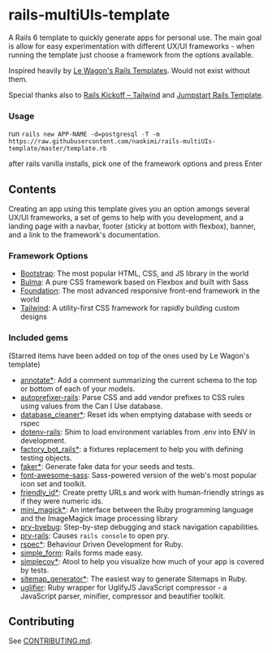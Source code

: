 # rails-multiUIs-template
A Rails 6 template to quickly generate apps for personal use. The main goal is allow for easy experimentation with different UX/UI frameworks - when running the template just choose a framework from the options available.

Inspired heavily by [Le Wagon's Rails Templates](https://github.com/lewagon/rails-templates). Would not exist without them.

Special thanks also to [Rails Kickoff – Tailwind](https://github.com/justalever/kickoff_tailwind) and [Jumpstart Rails Template](https://github.com/excid3/jumpstart).

### Usage

run `rails new APP-NAME -d=postgresql -T -m https://raw.githubusercontent.com/naokimi/rails-multiUIs-template/master/template.rb`

after rails vanilla installs, pick one of the framework options and press Enter

## Contents

Creating an app using this template gives you an option amongs several UX/UI frameworks, a set of gems to help with you development, and a landing page with a navbar, footer (sticky at bottom with flexbox), banner, and a link to the framework's documentation.

### Framework Options

- [Bootstrap](https://getbootstrap.com/): The most popular HTML, CSS, and JS library in the world
- [Bulma](https://bulma.io/): A pure CSS framework based on Flexbox and built with Sass
- [Foundation](https://get.foundation/): The most advanced responsive front-end framework in the world
- [Tailwind](https://tailwindcss.com/): A utility-first CSS framework for rapidly building custom designs

### Included gems
(Starred items have been added on top of the ones used by Le Wagon's template)

- [annotate\*](https://github.com/ctran/annotate_models): Add a comment summarizing the current schema to the top or bottom of each of your models.
- [autoprefixer-rails](https://github.com/ai/autoprefixer-rails): Parse CSS and add vendor prefixes to CSS rules using values from the Can I Use database.
- [database_cleaner\*](https://github.com/DatabaseCleaner/database_cleaner): Reset ids when emptying database with seeds or rspec
- [dotenv-rails](https://github.com/bkeepers/dotenv): Shim to load environment variables from .env into ENV in development.
- [factory_bot_rails\*](https://github.com/thoughtbot/factory_bot_rails): a fixtures replacement to help you with defining testing objects.
- [faker\*](https://github.com/faker-ruby/faker): Generate fake data for your seeds and tests.
- [font-awesome-sass](https://github.com/FortAwesome/font-awesome-sass): Sass-powered version of the web's most popular icon set and toolkit.
- [friendly_id\*](https://github.com/norman/friendly_id): Create pretty URLs and work with human-friendly strings as if they were numeric ids.
- [mini_magick\*](https://github.com/minimagick/minimagick): An interface between the Ruby programming language and the ImageMagick image processing library
- [pry-byebug](https://github.com/deivid-rodriguez/pry-byebug): Step-by-step debugging and stack navigation capabilities.
- [pry-rails](https://github.com/rweng/pry-rails): Causes `rails console` to open pry.
- [rspec\*](https://github.com/rspec/rspec): Behaviour Driven Development for Ruby.
- [simple_form](https://github.com/heartcombo/simple_form): Rails forms made easy.
- [simplecov\*](https://github.com/simplecov-ruby/simplecov): Atool to help you visualize how much of your app is covered by tests.
- [sitemap_generator\*](https://github.com/kjvarga/sitemap_generator): The easiest way to generate Sitemaps in Ruby.
- [uglifier](https://github.com/mishoo/UglifyJS): Ruby wrapper for UglifyJS JavaScript compressor - a JavaScript parser, minifier, compressor and beautifier toolkit.

## Contributing
See [CONTRIBUTING.md](https://github.com/naokimi/rails-multiUIs-template/blob/master/CONTRIBUTING.md).
